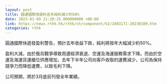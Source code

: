 ```yaml
---
layout: post
title: 圓通國際快遞料去年純利減少約50%
date: 2023-01-09 21:20:25.000000000 +08:00
link: https://news.rthk.hk/rthk/ch/component/k2/1683171-20230109.htm
categories: rthk
---
```


圓通國際快遞發盈利警告，預計去年收益下跌，純利將按年大幅減少約50%。

盈利大減，由於俄烏戰爭導致周邊經濟衰退、空運及海運服務需求下降。而由於空運及海運貨運艙位供應增加，去年下半年公司向客戶收取的運費減少，公司為保持競爭力而降低運費，以致毛利下降。

公司預期，將於3月底前刊發全年業績。
